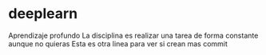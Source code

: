 # deeplearn
Aprendizaje profundo
La disciplina es realizar una tarea de forma constante aunque no quieras
Esta es otra linea para ver si crean mas commit
